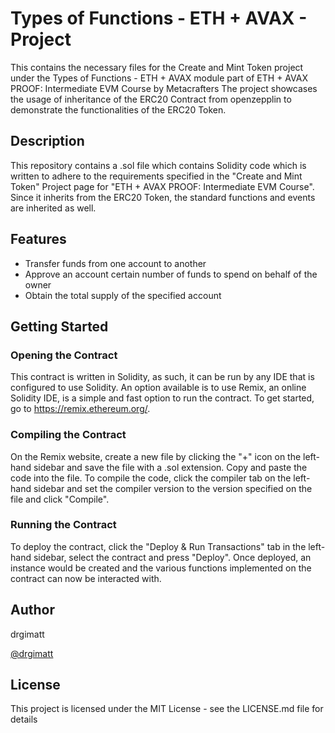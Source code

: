 # Types of Functions - ETH + AVAX - Project

This contains the necessary files for the Create and Mint Token project under the Types of Functions - ETH + AVAX module part of ETH + AVAX PROOF: Intermediate EVM Course by Metacrafters The project showcases the usage of inheritance of the ERC20 Contract from openzepplin to demonstrate the functionalities of the ERC20 Token.

## Description

This repository contains a .sol file which contains Solidity code which is written to adhere to the requirements specified in the "Create and Mint Token" Project page for "ETH + AVAX PROOF: Intermediate EVM Course". Since it inherits from the ERC20 Token, the standard functions and events are inherited as well.

## Features

- Transfer funds from one account to another
- Approve an account certain number of funds to spend on behalf of the owner
- Obtain the total supply of the specified account

## Getting Started

### Opening the Contract

This contract is written in Solidity, as such, it can be run by any IDE that is configured to use Solidity. An option available is to use Remix, an online Solidity IDE, is a simple and fast option to run the contract. To get started, go to https://remix.ethereum.org/.

### Compiling the Contract

On the Remix website, create a new file by clicking the "+" icon on the left-hand sidebar and save the file with a .sol extension. Copy and paste the code into the file. To compile the code, click the compiler tab on the left-hand sidebar and set the compiler version to the version specified on the file and click "Compile".

### Running the Contract

To deploy the contract, click the "Deploy & Run Transactions" tab in the left-hand sidebar, select the contract and press "Deploy". Once deployed, an instance would be created and the various functions implemented on the contract can now be interacted with.

## Author

drgimatt

[@drgimatt](https://github.com/drgimatt)

## License

This project is licensed under the MIT License - see the LICENSE.md file for details
